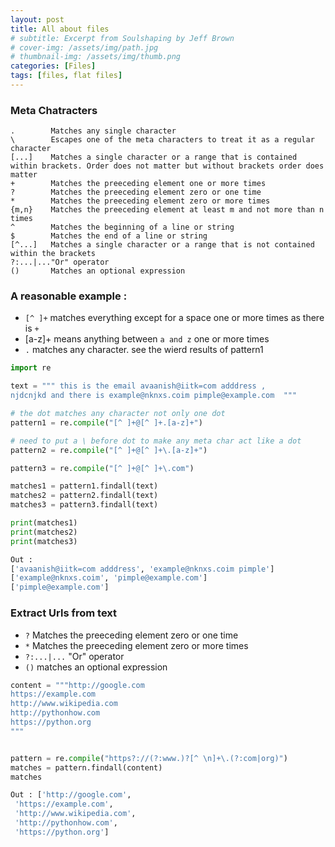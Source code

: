 ```yaml
---
layout: post
title: All about files 
# subtitle: Excerpt from Soulshaping by Jeff Brown
# cover-img: /assets/img/path.jpg
# thumbnail-img: /assets/img/thumb.png
categories: [Files]
tags: [files, flat files]            
---
```



### Meta Chatracters 
```
.        Matches any single character
\        Escapes one of the meta characters to treat it as a regular character
[...]    Matches a single character or a range that is contained within brackets. Order does not matter but without brackets order does matter
+        Matches the preeceding element one or more times
?        Matches the preeceding element zero or one time
*        Matches the preeceding element zero or more times
{m,n}    Matches the preeceding element at least m and not more than n times
^        Matches the beginning of a line or string
$        Matches the end of a line or string
[^...]   Matches a single character or a range that is not contained within the brackets
?:...|..."Or" operator
()       Matches an optional expression
```

### A reasonable example :

- `[^ ]+` matches everything except for a space one or more times as there is `+`
- [a-z]+ means anything between `a and z` one or more times 
- `.` matches any character. see the wierd results of pattern1 


```python
import re 

text = """ this is the email avaanish@iitk=com adddress ,
njdcnjkd and there is example@nknxs.coim pimple@example.com  """

# the dot matches any character not only one dot 
pattern1 = re.compile("[^ ]+@[^ ]+.[a-z]+")   

# need to put a \ before dot to make any meta char act like a dot 
pattern2 = re.compile("[^ ]+@[^ ]+\.[a-z]+")

pattern3 = re.compile("[^ ]+@[^ ]+\.com") 

matches1 = pattern1.findall(text)
matches2 = pattern2.findall(text)
matches3 = pattern3.findall(text)

print(matches1)
print(matches2)
print(matches3)

Out : 
['avaanish@iitk=com adddress', 'example@nknxs.coim pimple']
['example@nknxs.coim', 'pimple@example.com']
['pimple@example.com']

```

### Extract Urls from text 

- `?`        Matches the preeceding element zero or one time
- `*`        Matches the preeceding element zero or more times
- `?:...|...`  "Or" operator
- `()`   matches an optional expression

```python
content = """http://google.com
https://example.com
http://www.wikipedia.com
http://pythonhow.com
https://python.org
"""


pattern = re.compile("https?://(?:www.)?[^ \n]+\.(?:com|org)")
matches = pattern.findall(content)
matches

Out : ['http://google.com',
 'https://example.com',
 'http://www.wikipedia.com',
 'http://pythonhow.com',
 'https://python.org']

```